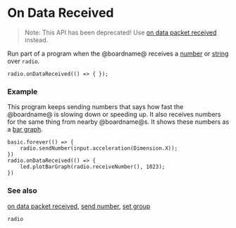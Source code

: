 # On Data Received

> Note: This API has been deprecated! Use [on data packet received](/reference/radio/on-data-packet-received) instead.

Run part of a program when the @boardname@ receives a [number](/reference/types/number) or [string](/reference/types/string) over `radio`.

```sig
radio.onDataReceived(() => { });
```

### Example

This program keeps sending numbers that says how fast the @boardname@ is slowing down or speeding up. It also receives numbers for the same thing from nearby @boardname@s. It shows these numbers as a [bar graph](/reference/led/plot-bar-graph).

```blocks
basic.forever(() => {
    radio.sendNumber(input.acceleration(Dimension.X));
})
radio.onDataReceived(() => {
    led.plotBarGraph(radio.receiveNumber(), 1023);
})
```

### See also

[on data packet received](/reference/radio/on-data-packet-received), [send number](/reference/radio/send-number), [set group](/reference/radio/set-group)

```package
radio
```